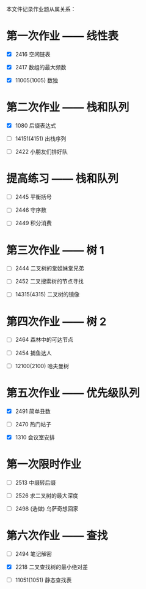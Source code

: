 本文件记录作业题从属关系：

# 第一次作业 —— 线性表

- [x] 2416 空闲链表

- [x] 2417 数组的最大频数

- [x] 11005(1005) 数独

# 第二次作业 —— 栈和队列

- [x] 1080 后缀表达式

- [ ] 14151(4151) 出栈序列

- [ ] 2422 小朋友们排好队

# 提高练习 —— 栈和队列

- [ ] 2445 平衡括号

- [ ] 2446 守序数

- [ ] 2449 积分消费

# 第三次作业 —— 树 1

- [ ] 2444 二叉树的堂姐妹堂兄弟

- [ ] 2452 二叉搜索树的节点寻找

- [ ] 14315(4315) 二叉树的镜像

# 第四次作业 —— 树 2

- [ ] 2464 森林中的可达节点

- [ ] 2454 捕鱼达人

- [ ] 12100(2100) 哈夫曼树

# 第五次作业 —— 优先级队列

- [x] 2491 简单丑数

- [ ] 2470 热门帖子

- [x] 1310 会议室安排

# 第一次限时作业

- [ ] 2513 中缀转后缀

- [ ] 2526 求二叉树的最大深度

- [ ] 2498 (选做) 乌萨奇想回家

# 第六次作业 —— 查找

- [ ] 2494 笔记解密

- [x] 2218 二叉查找树的最小绝对差

- [ ] 11051(1051) 静态查找表
